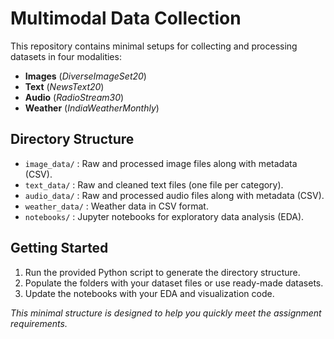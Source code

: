 # Multimodal Data Collection

This repository contains minimal setups for collecting and processing datasets in four modalities:
- **Images** (*DiverseImageSet20*)
- **Text** (*NewsText20*)
- **Audio** (*RadioStream30*)
- **Weather** (*IndiaWeatherMonthly*)

## Directory Structure
- `image_data/` : Raw and processed image files along with metadata (CSV).
- `text_data/` : Raw and cleaned text files (one file per category).
- `audio_data/` : Raw and processed audio files along with metadata (CSV).
- `weather_data/` : Weather data in CSV format.
- `notebooks/`  : Jupyter notebooks for exploratory data analysis (EDA).

## Getting Started
1. Run the provided Python script to generate the directory structure.
2. Populate the folders with your dataset files or use ready-made datasets.
3. Update the notebooks with your EDA and visualization code.

*This minimal structure is designed to help you quickly meet the assignment requirements.*
